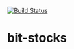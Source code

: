 [![Build Status](https://travis-ci.org/bhefty/bit-stocks.svg?branch=master)](https://travis-ci.org/bhefty/bit-stocks)
# bit-stocks